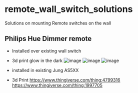 # remote_wall_switch_solutions
Solutions on mounting Remote switches on the wall

## Philips Hue Dimmer remote
- Installed over existing wall switch
- 3d print glow in the dark 
![image](https://user-images.githubusercontent.com/100353268/212069320-237f9613-c619-49c9-a360-3a4460a1b952.png)
![image](https://user-images.githubusercontent.com/100353268/212069346-fb7f7dd4-1d50-47e1-b69e-08456b6d17e4.png)
![image](https://user-images.githubusercontent.com/100353268/212069362-4877fb89-4214-4bb1-87b0-520898784d57.png)


- installed in existing Jung AS5XX 
- 3d Print https://www.thingiverse.com/thing:4799316
https://www.thingiverse.com/thing:1997705
